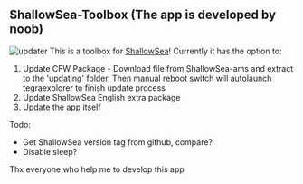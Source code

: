 ## ShallowSea-Toolbox (The app is developed by noob)
![updater](https://lewd.pics/p/u8Nq.jpg)
This is a toolbox for [ShallowSea](https://github.com/carcaschoi/ShallowSea)! Currently it has the option to:
1. Update CFW Package - Download file from ShallowSea-ams and extract to the 'updating' folder. Then manual reboot switch will autolaunch tegraexplorer to finish update process
2. Update ShallowSea English extra package
3. Update the app itself

Todo: 
* Get ShallowSea version tag from github, compare?
* Disable sleep?



Thx everyone who help me to develop this app
